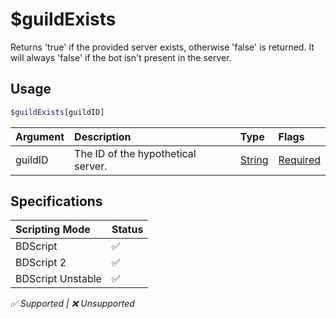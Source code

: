 # $guildExists
Returns 'true' if the provided server exists, otherwise 'false' is returned. It will always 'false' if the bot isn't present in the server.

## Usage
```php
$guildExists[guildID]
```

| Argument | Description | Type | Flags |
| :---- | :---- | :---- | :---- |
| guildID | The ID of the hypothetical server. | [String](/src/resources/arguments/types.md#string) | [Required](/src/resources/arguments/flags.md#required)

## Specifications
| Scripting Mode | Status
| :---- | :---- |
| BDScript | ✅ |
| BDScript 2 | ✅ |
| BDScript Unstable | ✅ |

*✅ Supported | ❌ Unsupported*